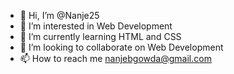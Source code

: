 - 👋 Hi, I’m @Nanje25
- 👀 I’m interested in Web Development
- 🌱 I’m currently learning HTML and CSS
- 💞️ I’m looking to collaborate on Web Development
- 📫 How to reach me nanjebgowda@gmail.com

<!---
Nanje25/Nanje25 is a ✨ special ✨ repository because its `README.md` (this file) appears on your GitHub profile.
You can click the Preview link to take a look at your changes.
--->
